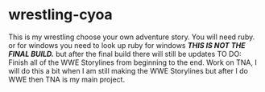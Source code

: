 # wrestling-cyoa
This is my wrestling choose your own adventure story.
You will need ruby. or for windows you need to look up ruby for windows
**_THIS IS NOT THE FINAL BUILD._**
but after the final build there will still be updates
TO DO: Finish all of the WWE Storylines from beginning to the end.
Work on TNA, I will do this a bit when I am still making the WWE Storylines
but after I do WWE then TNA is my main project.
